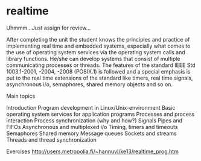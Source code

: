 realtime
========

Uhmmm...Just assign for review...



After completing the unit the student knows the principles and practice of implementing real time and embedded systems, especially what comes to the use of operating system services via the operating system calls and library functions. He/she can develop systems that consist of multiple communicating processes or threads. The features of the standard IEEE Std 1003.1-2001, -2004, -2008 (POSIX.1) is followed and a special emphasis is put to the real time extensions of the standard like timers, real time signals, asynchronous i/o, semaphores, shared memory objects and so on.

Main topics

Introduction
Program development in Linux/Unix-environment
Basic operating system services for application programs
Processes and process interaction
Process synchronization (why and how?)
Signals
Pipes and FIFOs
Asynchronous and multiplexed i/o
Timing, timers and timeouts
Semaphores
Shared memory
Message queues
Sockets and streams
Threads and thread synchronization

Exercises
http://users.metropolia.fi/~hannuvl/ke13/realtime_prog.htm
